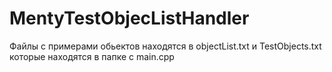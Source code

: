 # MentyTestObjecListHandler

Файлы с примерами обьектов находятся в objectList.txt  и TestObjects.txt которые находятся в папке с main.cpp
